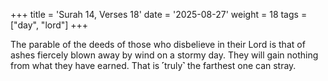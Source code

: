 +++
title = 'Surah 14, Verses 18'
date = '2025-08-27'
weight = 18
tags = ["day", "lord"]
+++

The parable of the deeds of those who disbelieve in their Lord is that of ashes fiercely blown away by wind on a stormy day. They will gain nothing from what they have earned. That is ˹truly˺ the farthest one can stray.